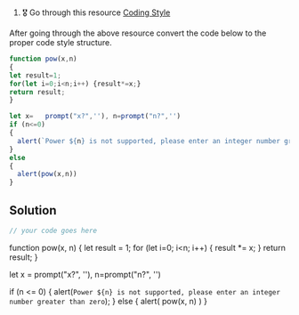 1. 🎖 Go through this resource [Coding Style](http://javascript.info/coding-style)

After going through the above resource convert the code below to the proper code style structure.
```js
function pow(x,n)
{
let result=1;
for(let i=0;i<n;i++) {result*=x;}
return result;
}

let x=   prompt("x?",''), n=prompt("n?",'')
if (n<=0)
{
  alert(`Power ${n} is not supported, please enter an integer number greater than zero`);
}
else
{
  alert(pow(x,n))
}
```

## Solution
```js
// your code goes here
```
function pow(x, n) {
let result = 1;
for (let i=0; i<n; i++) {
  result *= x;
}
return result;
}

let x = prompt("x?", ''), n=prompt("n?", '')

if (n <= 0) {
  alert(`Power ${n} is not supported, please enter an integer number greater than zero`);
}
else {
  alert( pow(x, n) )
}